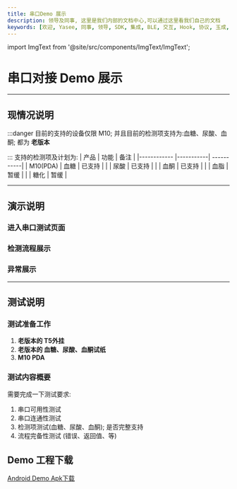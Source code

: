 ```yaml
---
title: 串口Demo 展示
description: 领导及同事, 这里是我们内部的文档中心,可以通过这里看我们自己的文档
keywords: [欢迎, Yasee, 同事, 领导, SDK, 集成, BLE, 交互, Hook, 协议, 玉成, 动态体温, 心电]
---
```


import ImgText from '@site/src/components/ImgText/ImgText';

# 串口对接 Demo 展示
---


## 现情况说明
:::danger
目前的支持的设备仅限 M10; 并且目前的检测项支持为:血糖、尿酸、血酮; 都为 **老版本**


:::
支持的检测项及计划为:
| 产品         | 功能       | 备注       |
|------------ |-----------| -----------|
| M10(PDA)    | 血糖       | 已支持     |
|             | 尿酸       | 已支持     |
|             | 血酮       | 已支持     | 
|             | 血脂       | 暂缓       |
|             | 糖化       | 暂缓       |


--- 


## 演示说明


### 进入串口测试页面
<ImgText width={160} src="/img/inner/serial_joined_page.gif" text="1. 进入Android Demo 程序<br />2. 点击右上角更多图标,点击串口测试<br />3. 进入串口测试页面" />


### 检测流程展示
<ImgText width={160} src="/img/inner/serial_checking_show.gif" text="1. 插入外挂(T5 老设备)<br />2. 插入试纸条(血糖、尿酸、血酮)<br />3. 响应串口数据并展示可视化数据" right={true}/>


### 异常展示
<ImgText width={160} src="/img/inner/serial_error_show.gif" text="1. 过程中出现错误应返回错误响应<br />" />



---


## 测试说明

### 测试准备工作
1. **老版本的 T5外挂**
2. **老版本的 血糖、尿酸、血酮试纸**
3. **M10 PDA**


### 测试内容概要
需要完成一下测试要求:
1. 串口可用性测试
2. 串口连通性测试
3. 检测项测试(血糖、尿酸、血酮); 是否完整支持
4. 流程完备性测试 (错误、返回值、等)



## Demo 工程下载

[Android Demo Apk下载](/files/yasee.apk)